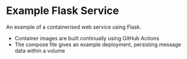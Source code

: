# Example Flask Service

An example of a containerised web service using Flask. 
- Container images are built continually using GitHub Actions
- The compose file gives an example deployment, persisting message data within a volume


